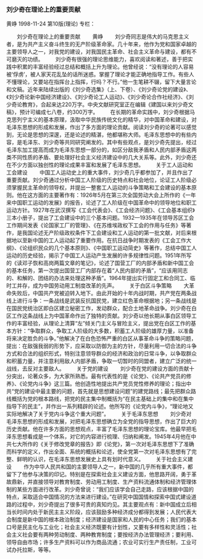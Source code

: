 ### 刘少奇在理论上的重要贡献
黄峥
1998-11-24
第10版(理论)
专栏：

　　刘少奇在理论上的重要贡献
　　黄峥
　　刘少奇同志是伟大的马克思主义者，是为共产主义奋斗终生的无产阶级革命家。几十年来，他作为党和国家卓越的主要领导人之一，对我党的建设，对我国民主革命、社会主义革命与建设，都有不可磨灭的功绩。
　　刘少奇有很强的理论思维能力，喜欢阅读和著述，善于把实践中积累的丰富经验经过总结和概括上升为理论。他曾经说：“没有理论的人容易被‘俘虏’，被人家天花乱坠的话所迷惑。掌握了理论才能正确地指导工作。有些人不懂理论，又要站在指挥台上指挥，行吗？不行。”他一生笔耕不辍，留下大量言论和文稿。近年来陆续出版的《刘少奇选集》（上、下卷）、《刘少奇论党的建设》、《刘少奇论新中国经济建设》、《刘少奇论工人运动》、《刘少奇论合作社经济》、《刘少奇论教育》，合起来达220万字。中央文献研究室正在编辑《建国以来刘少奇文稿》，预计可编成七八卷，约300万字。
　　在长期的革命实践中，刘少奇根据马克思列宁主义的基本原理，汲取中华民族传统文化的精华，对中国革命和建设，对毛泽东思想的形成和发展，作出了多方面的理论贡献。阅读刘少奇的论著可以感觉到，无论是思想的深邃，还是论述的精湛，他都堪称大师。毛泽东思想中的有些内容，是毛泽东、刘少奇等共同研究阐发的。其中有些观点，是刘少奇先提出，经过毛泽东加工提高而成为毛泽东思想一部分的，如区分敌我矛盾和人民内部矛盾这两类不同性质的矛盾、要处理好社会主义经济建设中的几大关系等。此外，刘少奇还在不少方面以独创性的理论成果丰富和发展了毛泽东思想。
　　关于工人运动和工会建设
　　中国工人运动史上的重大事件，刘少奇几乎都参加了，并且作出了重要贡献。刘少奇通过分析中国工人阶级的历史特点和社会地位，论证工人阶级必须掌握民主革命的领导权，并提出一整套工人运动的斗争策略和工会建设的基本原则。他在这方面的主要著作有：1926年5月在第三次全国劳动大会上所作的《一年来中国职工运动的发展》的报告，论述了工人阶级在中国革命中的领导地位和职工运动方针。1927年在武汉撰写《工会代表会》、《工会经济问题》、《工会基本组织》三本小册子，提出了工会建设中的三个基本问题。1932—1935年在领导苏区工会工作期间发表《论国家工厂的管理》、《在苏维埃政权下工会的作用与任务》等著作，是我国论述无产阶级政权条件下工会建设和工人运动的第一批文献，对后来根据地以至新中国的工人运动起了重要作用。在抗日战争时期发表的《工会工作大纲》、《论组织民众的几个基本原则》、《中国职工运动简史》等著作，总结中国工人运动的历史经验，揭示了中国工人运动产生发展的许多规律性问题。1951年所写的《读邓子恢和高岗两篇文章的笔记》，论述了国营工厂的内部矛盾和新中国工会的基本任务，第一次提出国营工厂内部存在着“人民内部的矛盾”，“应该用同志的、和解的、团结的办法来处理这种矛盾”。1964年提出实行固定工和合同工、临时工并存，成为中国劳动用工制度改革的先声。
　　关于白区斗争策略
　　大革命失败后，中国共产党被迫转入地下。由此开始的十年内战时期，共产党在两条战线上进行斗争：一条战线是武装反抗国民党，建立红色革命根据地；另一条战线是在国民党统治区即白区建立秘密工作，发动群众，配合土地革命战争。刘少奇在白区工作这条战线上为中国革命作出了独特的贡献。刘少奇以他长期从事白区领导工作的丰富经验，从理论上清算“左”倾关门主义与冒险主义，提出党在白区工作的基本方针：“争取群众，争取工人阶级的大多数，积蓄工人阶级的雄厚力量，以准备将来决定胜负的斗争。”他解决了在白色恐怖严重的白区从事革命斗争的策略问题，提出：在敌强我弱的形势下，应采取以防御为主的方针，尽量利用一切合法的斗争方式和合法的组织形式，特别注意领导群众的经济和政治的日常斗争，以争取群众和积蓄力量，并注意利用敌人内部矛盾，争取一切暂时的同盟者，建立广泛的统一战线，去反对主要敌人。
　　关于党的建设
　　刘少奇在党的建设方面的贡献十分突出，论著众多，为大家所熟悉。最有代表性的是《论党》、《论共产党员的修养》、《论党内斗争》这三篇。他创造性地提出共产党员党性修养的理论；指出中共“党的建设中最主要的问题，首先就是思想建设问题”的建党路线；最先把群众路线概括为党的根本路线，把党的民主集中制概括为“在民主基础上的集中和在集中指导下的民主”，并作出一系列精辟的论述。他所写的《论党内斗争》，“理论地又实际地解决了关于党内斗争这个重大问题”。
　　关于毛泽东思想
　　刘少奇对毛泽东思想的形成和发展，对把毛泽东思想确立为全党的指导思想，作出了巨大的历史贡献。他在许多方面的思想观点，丰富了毛泽东思想的理论宝库。他最早把毛泽东思想看成是一个体系，对它的内容进行梳理、归纳和阐发。1945年4月他在中共七大所作的《关于修改党章的报告》即《论党》，第一次对毛泽东思想下了准确而科学的定义，作出全面、系统的概括和论述，使全党第一次对毛泽东思想有了完整、鲜明的认识，在毛泽东思想发展史上具有划时代意义。
　　关于社会主义建设
　　作为中华人民共和国的主要领导人之一，新中国的几乎所有重大事件，都留下了他参与决策的印记。特别是在探索社会主义建设方面，他思路开阔，勇于革故鼎新，并直接领导对教育制度、劳动用工制度、生产资料流通体制和经济管理体制的某些方面进行改革。刘少奇曾说：“我们应该学会自己走路，应该根据中国的特点，采取适合中国情况的方法来进行建设。”在研究中国国情和探索中国式建设道路的过程中，刘少奇提出了很多可贵的真知灼见。其主要观点有：新中国成立后相当长时间内处于新民主主义阶段，应该鼓励多种经济成分都得到发展；人民代表大会制度是新中国的根本政治制度；经济建设是国家和人民的中心任务；我们的基本口号是民主化与工业化；社会主义经济既要有计划性，又要有多样性和灵活性；社会主义社会要有两种劳动制度、两种教育制度；要按经济办法管理经济；要利用、领导自由市场；许多生产资料可以作为商品流通；农业可实行生产责任制，工业可试办托拉斯，等等。
